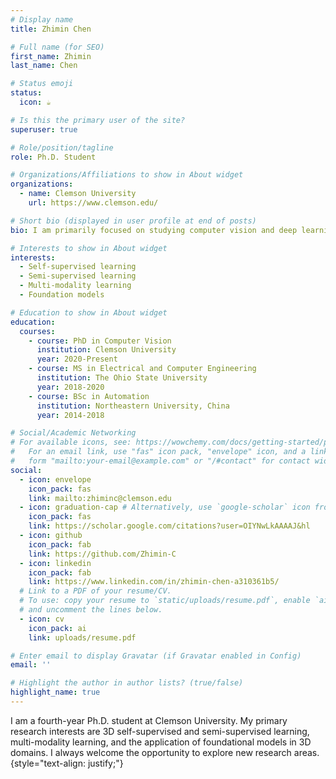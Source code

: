 ```yaml
---
# Display name
title: Zhimin Chen

# Full name (for SEO)
first_name: Zhimin
last_name: Chen

# Status emoji
status:
  icon: ☕️

# Is this the primary user of the site?
superuser: true

# Role/position/tagline
role: Ph.D. Student

# Organizations/Affiliations to show in About widget
organizations:
  - name: Clemson University
    url: https://www.clemson.edu/

# Short bio (displayed in user profile at end of posts)
bio: I am primarily focused on studying computer vision and deep learning, with a particular emphasis on 3D self-supervised learning, 3D semi-supervised learning, multi-modality learning, and exploring the application of foundational models in 3D areas.

# Interests to show in About widget
interests:
  - Self-supervised learning
  - Semi-supervised learning
  - Multi-modality learning
  - Foundation models

# Education to show in About widget
education:
  courses:
    - course: PhD in Computer Vision
      institution: Clemson University
      year: 2020-Present
    - course: MS in Electrical and Computer Engineering
      institution: The Ohio State University
      year: 2018-2020
    - course: BSc in Automation
      institution: Northeastern University, China
      year: 2014-2018

# Social/Academic Networking
# For available icons, see: https://wowchemy.com/docs/getting-started/page-builder/#icons
#   For an email link, use "fas" icon pack, "envelope" icon, and a link in the
#   form "mailto:your-email@example.com" or "/#contact" for contact widget.
social:
  - icon: envelope
    icon_pack: fas
    link: mailto:zhiminc@clemson.edu
  - icon: graduation-cap # Alternatively, use `google-scholar` icon from `ai` icon pack
    icon_pack: fas
    link: https://scholar.google.com/citations?user=OIYNwLkAAAAJ&hl
  - icon: github
    icon_pack: fab
    link: https://github.com/Zhimin-C
  - icon: linkedin
    icon_pack: fab
    link: https://www.linkedin.com/in/zhimin-chen-a310361b5/
  # Link to a PDF of your resume/CV.
  # To use: copy your resume to `static/uploads/resume.pdf`, enable `ai` icons in `params.yaml`,
  # and uncomment the lines below.
  - icon: cv
    icon_pack: ai
    link: uploads/resume.pdf

# Enter email to display Gravatar (if Gravatar enabled in Config)
email: ''

# Highlight the author in author lists? (true/false)
highlight_name: true
---
```


I am a fourth-year Ph.D. student at Clemson University. My primary research interests are 3D self-supervised and semi-supervised learning, multi-modality learning, and the application of foundational models in 3D domains. I always welcome the opportunity to explore new research areas.
{style="text-align: justify;"}
